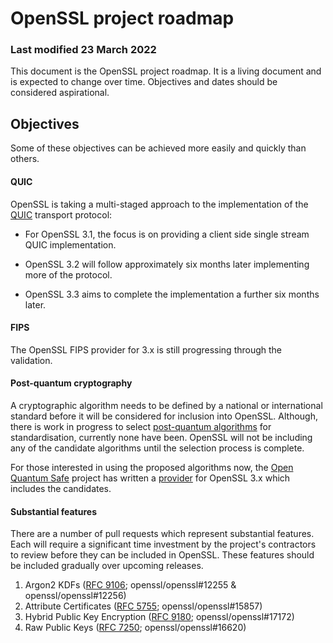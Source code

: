 # OpenSSL project roadmap

### Last modified 23 March 2022

This document is the OpenSSL project roadmap. It is a living document
and is expected to change over time. Objectives and dates should be
considered aspirational.

## Objectives

Some of these objectives can be achieved more easily and quickly
than others.

#### QUIC

OpenSSL is taking a multi-staged approach to the implementation of the
[QUIC] transport protocol:

- For OpenSSL 3.1, the focus is on providing a client side single stream
QUIC implementation.

- OpenSSL 3.2 will follow approximately six months later implementing more
of the protocol.

- OpenSSL 3.3 aims to complete the implementation a further six months later.

[QUIC]: https://datatracker.ietf.org/doc/html/rfc9000

#### FIPS

The OpenSSL FIPS provider for 3.x is still progressing through the validation.

#### Post-quantum cryptography

A cryptographic algorithm needs to be defined by a national or
international standard before it will be considered for inclusion into
OpenSSL.  Although, there is work in progress to select
[post-quantum algorithms] for standardisation, currently none have been.
OpenSSL will not be including any of the candidate algorithms until the
selection process is complete.

For those interested in using the proposed algorithms now, the
[Open Quantum Safe] project has written a [provider] for OpenSSL 3.x
which includes the candidates.

[post-quantum algorithms]: https://csrc.nist.gov/Projects/post-quantum-cryptography
[Open Quantum Safe]: https://openquantumsafe.org/
[provider]: https://github.com/open-quantum-safe/oqs-provider

#### Substantial features

There are a number of pull requests which represent substantial
features.  Each will require a significant time investment by the
project's contractors to review before they can be included in OpenSSL.
These features should be included gradually over upcoming releases.

1. Argon2 KDFs ([RFC 9106]; openssl/openssl#12255 & openssl/openssl#12256)
2. Attribute Certificates ([RFC 5755]; openssl/openssl#15857)
3. Hybrid Public Key Encryption ([RFC 9180]; openssl/openssl#17172)
4. Raw Public Keys ([RFC 7250]; openssl/openssl#16620)

[RFC 5755]: https://datatracker.ietf.org/doc/html/rfc5755
[RFC 7250]: https://datatracker.ietf.org/doc/html/rfc7250
[RFC 9106]: https://datatracker.ietf.org/doc/html/rfc9106
[RFC 9180]: https://datatracker.ietf.org/doc/html/rfc9180
